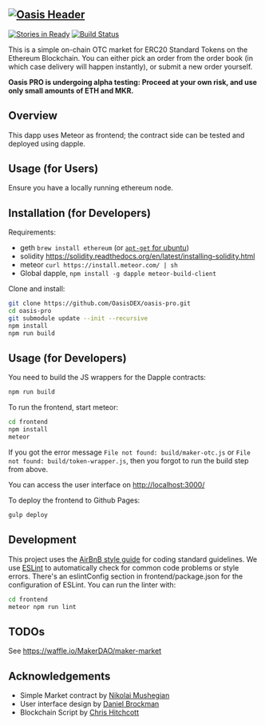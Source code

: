 [![Oasis Header](https://cloud.githubusercontent.com/assets/5337809/23130981/a3ef51b2-f788-11e6-9c8a-326368c3cf2e.png)]()
---
[![Stories in Ready](https://badge.waffle.io/MakerDAO/maker-market.png?label=ready&title=Ready)](https://waffle.io/MakerDAO/maker-market)
[![Build Status](https://api.travis-ci.org/makerdao/maker-market.svg?branch=master)](https://travis-ci.org/makerdao/maker-market)


This is a simple on-chain OTC market for ERC20 Standard Tokens on the Ethereum Blockchain. You can either pick an order from the order book (in which case delivery will happen instantly), or submit a new order yourself.

**Oasis PRO is undergoing alpha testing: Proceed at your own risk, and use only small amounts of ETH and MKR.**

## Overview

This dapp uses Meteor as frontend; the contract side can be tested and deployed using dapple.

## Usage (for Users)

Ensure you have a locally running ethereum node.

## Installation (for Developers)

Requirements:

* geth `brew install ethereum` (or [`apt-get` for ubuntu](https://github.com/ethereum/go-ethereum/wiki/Installation-Instructions-for-Ubuntu))
* solidity https://solidity.readthedocs.org/en/latest/installing-solidity.html
* meteor `curl https://install.meteor.com/ | sh`
* Global dapple, `npm install -g dapple meteor-build-client`

Clone and install:

```bash
git clone https://github.com/OasisDEX/oasis-pro.git
cd oasis-pro
git submodule update --init --recursive
npm install
npm run build
```

## Usage (for Developers)

You need to build the JS wrappers for the Dapple contracts:

```bash
npm run build
```

To run the frontend, start meteor:

```bash
cd frontend 
npm install
meteor
```

If you got the error message `File not found: build/maker-otc.js` or `File not found: build/token-wrapper.js`, then you forgot to run the build step from above.

You can access the user interface on [http://localhost:3000/](http://localhost:3000/)

To deploy the frontend to Github Pages:

```bash
gulp deploy
```

## Development

This project uses the [AirBnB style guide](https://github.com/airbnb/javascript) for coding standard guidelines.
We use [ESLint](http://eslint.org/docs/user-guide/getting-started) to automatically check for common code problems or style errors.
There's an eslintConfig section in frontend/package.json for the configuration of ESLint.
You can run the linter with:

```bash
cd frontend
meteor npm run lint
```

## TODOs
See https://waffle.io/MakerDAO/maker-market

## Acknowledgements
* Simple Market contract by [Nikolai Mushegian](https://github.com/nmushegian)
* User interface design by [Daniel Brockman](https://github.com/dbrock)
* Blockchain Script by [Chris Hitchcott](https://github.com/hitchcott)
